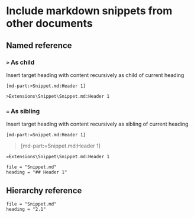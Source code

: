 ﻿# Include markdown snippets from other documents

## Named reference

### `>` As child
Insert target heading with content recursively as child of current heading

`[md-part:>Snippet.md:Header 1]`

```md-snippet
>Extensions\Snippet\Snippet.md:Header 1
```

### `=` As sibling
Insert target heading with content recursively as sibling of current heading

`[md-part:=Snippet.md:Header 1]`

> [md-part:=Snippet.md:Header 1]

```md-snippet
=Extensions\Snippet\Snippet.md:Header 1
```

```markdown-snippet:
file = "Snippet.md"
heading = "## Header 1"
```

## Hierarchy reference
```markdown-snippet:
file = "Snippet.md"
heading = "2.1"
```
